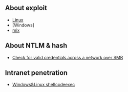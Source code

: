 ## About exploit
* [Linux](https://github.com/lsh4ck/self-linux-exp)
* [Windows]
* [mix](https://github.com/inquisb/miscellaneous)
## About NTLM & hash
* [Check for valid credentials across a network over SMB](https://inquisb.github.io/keimpx/)
## Intranet penetration
* [Windows&Linux shellcodeexec](https://github.com/inquisb/shellcodeexec)
